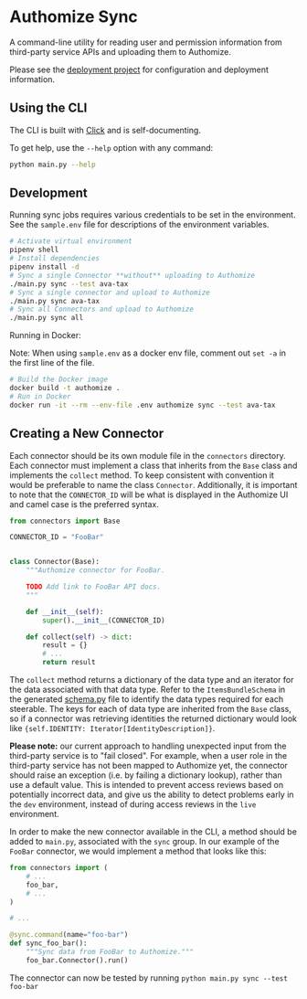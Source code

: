 # Authomize Sync

A command-line utility for reading user and permission information from third-party service APIs and uploading them to Authomize.

Please see the [deployment project][] for configuration and deployment information.

[deployment project]: https://gitlab.com/gitlab-private/gl-security/engineering-and-research/automation-team/kubernetes/secauto/authomize

## Using the CLI

The CLI is built with [Click](https://pocoo-click.readthedocs.io/) and is self-documenting.

To get help, use the `--help` option with any command:

```bash
python main.py --help
```

## Development

Running sync jobs requires various credentials to be set in the environment. See the `sample.env` file for descriptions of the environment variables.

```bash
# Activate virtual environment
pipenv shell
# Install dependencies
pipenv install -d
# Sync a single Connector **without** uploading to Authomize
./main.py sync --test ava-tax
# Sync a single connector and upload to Authomize
./main.py sync ava-tax
# Sync all Connectors and upload to Authomize
./main.py sync all
```

Running in Docker:

Note: When using `sample.env` as a docker env file, comment out `set -a` in the first line of the file.

```bash
# Build the Docker image
docker build -t authomize .
# Run in Docker
docker run -it --rm --env-file .env authomize sync --test ava-tax
```

## Creating a New Connector

Each connector should be its own module file in the `connectors` directory. Each connector must implement a class that inherits from the `Base` class and implements the `collect` method. To keep consistent with convention it would be preferable to name the class `Connector`. Additionally, it is important to note that the `CONNECTOR_ID` will be what is displayed in the Authomize UI and camel case is the preferred syntax.

```python
from connectors import Base

CONNECTOR_ID = "FooBar"


class Connector(Base):
    """Authomize connector for FooBar.

    TODO Add link to FooBar API docs.
    """

    def __init__(self):
        super().__init__(CONNECTOR_ID)

    def collect(self) -> dict:
        result = {}
        # ...
        return result
```

The `collect` method returns a dictionary of the data type and an iterator for the data associated with that data type. Refer to the `ItemsBundleSchema` in the generated [schema.py](https://github.com/authomize/connectors-rest-api-client/blob/master/authomize/rest_api_client/generated/schemas.py) file to identify the data types required for each steerable. The keys for each of data type are inherited from the `Base` class, so if a connector was retrieving identities the returned dictionary would look like `{self.IDENTITY: Iterator[IdentityDescription]}`.

**Please note:** our current approach to handling unexpected input from the third-party service is to "fail closed". For example, when a user role in the third-party service has not been mapped to Authomize yet, the connector should raise an exception (i.e. by failing a dictionary lookup), rather than use a default value. This is intended to prevent access reviews based on potentially incorrect data, and give us the ability to detect problems early in the `dev` environment, instead of during access reviews in the `live` environment.

In order to make the new connector available in the CLI, a method should be added to `main.py`, associated with the `sync` group. In our example of the `FooBar` connector, we would implement a method that looks like this:

```python
from connectors import (
    # ...
    foo_bar,
    # ...
)

# ...

@sync.command(name="foo-bar")
def sync_foo_bar():
    """Sync data from FooBar to Authomize."""
    foo_bar.Connector().run()

```

The connector can now be tested by running `python main.py sync --test foo-bar`
